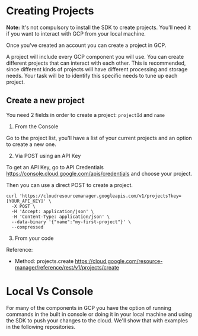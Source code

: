 # Creating Projects

**Note:** It's not compulsory to install the SDK to create projects. You'll need it if you want to interact with GCP from your local machine.

Once you've created an account you can create a project in GCP.

A project will include every GCP component you will use. You can create different projects that can interact with each other.
This is recommended, since different kinds of projects will have different processing and storage needs. Your task will be to identify this specific needs to tune up each project.

## Create a new project

You need 2 fields in order to create a project: `projectId` and `name`

1. From the Console

Go to the project list, you'll have a list of your current projects and an option to create a new one.

2. Via POST using an API Key

To get an API Key, go to API Credentials https://console.cloud.google.com/apis/credentials and choose your project.

Then you can use a direct POST to create a project.

```
curl 'https://cloudresourcemanager.googleapis.com/v1/projects?key=[YOUR_API_KEY]' \
  -X POST \
  -H 'Accept: application/json' \
  -H 'Content-Type: application/json' \
  --data-binary '{"name":"my-first-project"}' \
  --compressed
```
 3. From your code

Reference: 
- Method: projects.create
https://cloud.google.com/resource-manager/reference/rest/v1/projects/create

# Local Vs Console

For many of the components in GCP you have the option of running commands in the built in console or doing it in your local machine and using the SDK to push your changes to the cloud. We'll show that with examples in the following repositories.
